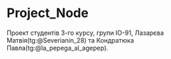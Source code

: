 # Project_Node
Проект студентів 3-го курсу, групи ІО-91, Лазарєва Матвія(tg:@Severianin_28) та Кондратюка Павла(tg:@la_pepega_al_agepep). 
